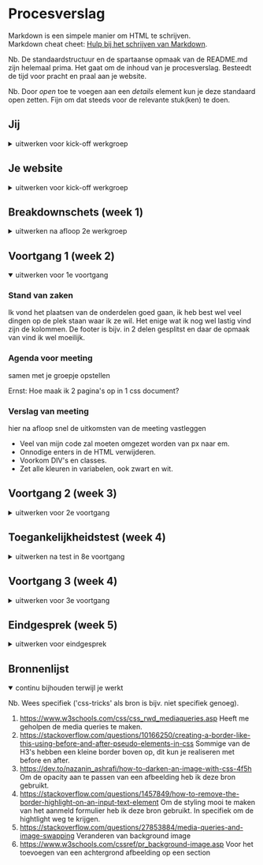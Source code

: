 # Procesverslag
Markdown is een simpele manier om HTML te schrijven.  
Markdown cheat cheet: [Hulp bij het schrijven van Markdown](https://github.com/adam-p/markdown-here/wiki/Markdown-Cheatsheet).

Nb. De standaardstructuur en de spartaanse opmaak van de README.md zijn helemaal prima. Het gaat om de inhoud van je procesverslag. Besteedt de tijd voor pracht en praal aan je website.

Nb. Door *open* toe te voegen aan een *details* element kun je deze standaard open zetten. Fijn om dat steeds voor de relevante stuk(ken) te doen.





## Jij

<details>
<summary>uitwerken voor kick-off werkgroep</summary>

### Auteur:
Ernst Faber

#### Je startniveau:
Rood

#### Je focus:
Responsive
 
</details>





## Je website

<details>
<summary>uitwerken voor kick-off werkgroep</summary>

### Je opdracht:
https://www.fender.com

#### Screenshot(s) van de eerste pagina (small screen): 
Home  
<img src="./images/samples/home1.PNG" width="375px" alt="Fender homepagina">
<img src="./images/samples/home2.PNG" width="375px" alt="2e deel Fender homepagina">
<img src="./images/samples/home3.PNG" width="375px" alt="3e deel Fender homepagina">

#### Screenshot(s) van de tweede pagina (small screen):
Productpagina   
<img src="./images/samples/productpage1.PNG" width="375px" alt="Fender productpagina">
<img src="./images/samples/productpage2.PNG" width="375px" alt="2e deel Fender productpagina">
 
</details>



## Breakdownschets (week 1)

<details>
<summary>uitwerken na afloop 2e werkgroep</summary>

### de hele pagina: 
<img src="./images/breakdown_schetsen/volledige_site.jpg" width="375px" alt="breakdown van de hele pagina">

### dynamisch deel (bijv menu): 
<img src="./images/breakdown_schetsen/uitgelicht_stukje.jpg" width="375px" alt="breakdown van een dynamisch deel">

</details>





## Voortgang 1 (week 2)

<details open>
<summary>uitwerken voor 1e voortgang</summary>

### Stand van zaken
Ik vond het plaatsen van de onderdelen goed gaan, ik heb best wel veel dingen op de plek staan waar ik ze wil. Het enige wat ik nog wel lastig vind zijn de kolommen. De footer is bijv. in 2 delen gesplitst en daar de opmaak van vind ik wel moeilijk.


### Agenda voor meeting
samen met je groepje opstellen

Ernst: Hoe maak ik 2 pagina's op in 1 css document?


### Verslag van meeting
hier na afloop snel de uitkomsten van de meeting vastleggen

- Veel van mijn code zal moeten omgezet worden van px naar em.
- Onnodige enters in de HTML verwijderen.
- Voorkom DIV's en classes.
- Zet alle kleuren in variabelen, ook zwart en wit.

</details>





## Voortgang 2 (week 3)

<details>
<summary>uitwerken voor 2e voortgang</summary>

### Stand van zaken
Ik heb grotendeels van de website klaar. Er hoeven nog kleine aanpassingen gedaan te worden aan de website, maar aan de css moet nog wel veel gedaan worden. Zowel pagina 1 als 2 is de HTML volledig klaar, enkel bij pagina 2 moet ik nog wat CSS toevoegen.


### Agenda voor meeting
samen met je groepje opstellen

| Ernst             
| ---                         
| Hoe kan ik het email adres balkje zo aanpassen dat het lijkt op die van Fender? (spacing van de verstuur knop etc.)              
| Hoe kan ik de volgorde van items aanpassen in CSS?
| Hoe kan ik de balkjes boven de items plaatsen in de footer lijstjes?         


### Verslag van meeting
hier na afloop snel de uitkomsten van de meeting vastleggen

- Flex-grow en een grootte toedienen.
- In een display: flex kun je de volgorde van de items aanpassen met order.
- De footer is nu ingedeeld in grid, daarmee kun je gemakkelijk de grootte aangeven.

</details>





## Toegankelijkheidstest (week 4)

<details>
<summary>uitwerken na test in 8e voortgang</summary>

### Bevindingen
Lijst met je bevindingen die in de test naar voren kwamen:

#### Voice Over
De voice over gaat goed. De kopjes worden in een logische volgorde voorgelezen, maar wat nog niet zo goed gaat zijn de linkjes. Niet alles wat een linkje hoort te zijn is namelijk een linkje. Dit is iets wat ik nog moet toevoegen.


#### Tab
Je kan al redelijk tabben door de content van de website. De tab slaat wel volledig het menu over en het skipt de content van de verschillende lijsten waar de producten in staan. 

Alles wat klikbaar hoort te zijn, moet worden omhulst door een a tag. 


#### Beperking
Met de verschillende brillen is het contrast nog wel heel goed, maar de letterdikte van sommige kopjes zijn te dun om goed te lezen.

Het is slim om toch de dikte van de letters dikker te maken, ook al is die op de originele website heel dun.


#### Stroomschokken
Het gebruik van de website met de stroomschokken, werkte verassend genoeg best goed. De knoppen zijn heel groot dus die blijven goed klikbaar en er zijn niet te veel kleine knoppen waar je op moet drukken.

Hier een omschrijving van hoe het opgelost kan worden (met indien nodig een afbeelding)

</details>





## Voortgang 3 (week 4)

<details>
<summary>uitwerken voor 3e voortgang</summary>

### Stand van zaken
Ik had een aantal aanpassingen gedaan aan de website, waardoor er opeens veel fout ging. Alles ging op andere plekken staan dan ik wilde en het leek alsof er heel veel code weg was. Het was dus nog al een gedoe om veel elementen weer te veranderen naar hun originele positie, daar had ik soms hulp bij nodig. 


### Agenda voor meeting
samen met je groepje opstellen

| Ernst      
| ---            
| Hoe kan ik het hamburger menu laten meescrollen op de hele pagina?
| Het menu moet veranderen op basis van het schermgrootte. Hoe krijg ik de items van het hamburger menu in het normale menu?
| Hoe kan ik tekst bovenop een afbeelding krijgen?
| ...            


### Verslag van meeting
hier na afloop snel de uitkomsten van de meeting vastleggen

- Je moet zowel het menu als het hamburgermenu fixed maken, dit zorgd ervoor dat beide elementen meescrollen.
- Het menu op telefoon moet al de items bevatten voor het grootte menu, maar dan onzichtbaar. Daarna kan ik het weer zichtbaar maken op een groter scherm.
- Je kan een section een achtergrond afbeelding geven, alle tekst in de section gaat dan over de afbeelding.

</details>





## Eindgesprek (week 5)

<details>
<summary>uitwerken voor eindgesprek</summary>

### Stand van zaken
Ik vond het moeilijk om mijn css meteen netjes te krijgen door zoveel mogelijk EM waarders te gebruiken. Ook heb ik niet meteen van alles wat klikbaar zou moeten zijn, een linkje gemaakt. Doordat ik weet dat ik een 'dummy' website maak, stond ik er niet bij stil dat het niet toevoegen van linkjes het tabben beinvloed. De structuur van de HTML was soms ook even lastig. Ik had niet altijd alle elementen die nodig waren in de eerste keer coderen toegevoegd, waardoor de css-styling ook vaak aangepast moest worden. Voor de volgende keer zou ik betere breakdown schetsen maken, zodat ik meteen alle elementen in 1 keer goed heb. Verder vond ik dat het namaken van de website me wel goed afging en dat er al snel goed resultaat was. Over de uiteindelijke uitwerking ben ik zeer tevreden, het proces had wat meer vlekkeloos gemogen.

### Screenshot(s)

<img src="./images/pictures/website-screenshot-mobile.png" width="375px" alt="breakdown van een dynamisch deel">
<img src="./images/pictures/website-screenshot-desktop.png" width="375px" alt="breakdown van een dynamisch deel">

</details>





## Bronnenlijst

<details open>
<summary>continu bijhouden terwijl je werkt</summary>

Nb. Wees specifiek ('css-tricks' als bron is bijv. niet specifiek genoeg).

1. https://www.w3schools.com/css/css_rwd_mediaqueries.asp Heeft me geholpen de media queries te maken.
2. https://stackoverflow.com/questions/10166250/creating-a-border-like-this-using-before-and-after-pseudo-elements-in-css Sommige van de H3's hebben een kleine border boven op, dit kun je realiseren met before en after. 
3. https://dev.to/nazanin_ashrafi/how-to-darken-an-image-with-css-4f5h Om de opacity aan te passen van een afbeelding heb ik deze bron gebruikt.
4. https://stackoverflow.com/questions/1457849/how-to-remove-the-border-highlight-on-an-input-text-element Om de styling mooi te maken van het aanmeld formulier heb ik deze bron gebruikt. In specifiek om de hightlight weg te krijgen.
5. https://stackoverflow.com/questions/27853884/media-queries-and-image-swapping Veranderen van background image
6. https://www.w3schools.com/cssref/pr_background-image.asp Voor het toevoegen van een achtergrond afbeelding op een section

</details>
